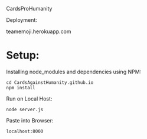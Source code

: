 ﻿CardsProHumanity

Deployment:

teamemoji.herokuapp.com
# Setup:

Installing node_modules and dependencies using NPM:

	cd CardsAgainstHumanity.github.io
	npm install 

Run on Local Host:

	node server.js

Paste into Browser:

	localhost:8000
